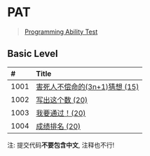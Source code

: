 # PAT
> [Programming Ability Test](https://www.patest.cn/)

## Basic Level
| #    | Title                                    | 
| :--- | :--------------------------------------- | 
| 1001 | [害死人不偿命的(3n+1)猜想 (15)][1001]      | 
| 1002 | [写出这个数 (20)][1002]                   | 
| 1003 | [我要通过！(20)][1003]                    | 
| 1004 | [成绩排名 (20)][1004]                     | 
                 
注: 提交代码**不要包含中文**, 注释也不行!

[1001]: https://github.com/relish-wang/PAT/blob/master/hint/1001/README.md
[1002]: https://github.com/relish-wang/PAT/blob/master/hint/1002/README.md
[1003]: https://github.com/relish-wang/PAT/blob/master/hint/1003/README.md
[1004]: https://github.com/relish-wang/PAT/blob/master/hint/1004/README.md